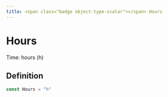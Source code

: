 ```yaml
---
title: <span class="badge object-type-scalar"></span> Hours
---
```

# <span class="badge object-type-scalar"></span> Hours

Time: hours (h)

## Definition

```go
const Hours = "h"
```
